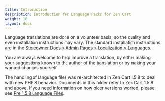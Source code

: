 ```yaml
---
title: Introduction
description: Introduction for Language Packs for Zen Cart 
weight: 10
layout: docs
---
```

Language translations are done on a volunteer basis, so the quality and even installation instructions may vary. The standard installation instructions are in the [Storeowner Docs > Admin Pages > Localization > Languages](/user/admin_pages/localization/languages/).

You are always welcome to help improve a translation, by either making your suggestions known to the author of the translation or by making your wanted changes yourself.

The handling of language files was re-architected in Zen Cart 1.5.8 to deal with new PHP 8 behavior.  Documents in this folder refer to Zen Cart 1.5.8 and above.  If you need information on how older versions worked, please see [Pre 1.5.8 Language Files](/dev/languages/pre_158/).
